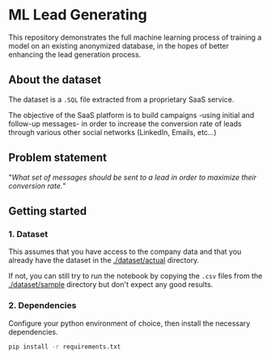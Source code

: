 # ML Lead Generating

This repository demonstrates the full machine learning process of training a model on an existing anonymized database, in the hopes of better enhancing the lead generation process.

## About the dataset

The dataset is a `.SQL` file extracted from a proprietary SaaS service.

The objective of the SaaS platform is to build campaigns -using initial and follow-up messages- in order to increase the conversion rate of leads through various other social networks (LinkedIn, Emails, etc...)

## Problem statement

"_What set of messages should be sent to a lead in order to maximize their conversion rate._"

## Getting started

### 1. Dataset

This assumes that you have access to the company data and that you already have the dataset in the [./dataset/actual](./dataset/actual) directory.

If not, you can still try to run the notebook by copying the `.csv` files from the [./dataset/sample](./dataset/sample/) directory but don't expect any good results.

### 2. Dependencies

Configure your python environment of choice, then install the necessary dependencies.

```bash
pip install -r requirements.txt
```

<!-- ## ML Algorithm

This is an unsupervised learning problematic.
It can either be:

- [ ] A recommendation problem

  - [ ] Association rules
  - [ ] Collaborative filtering

OR (if the above does not deliver good results)

- [ ] A Text mining/Natural Language Processing problem

---

- Watson studio (free trial) -->
